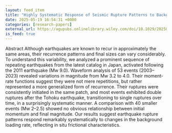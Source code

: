 ```yaml
---
layout: feed_item
title: "Highly Systematic Response of Seismic Rupture Patterns to Background Loading Rate: Insights From Repeating Earthquakes"
date: 2025-05-19 16:54:31 +0000
categories: [research-papers]
external_url: https://agupubs.onlinelibrary.wiley.com/doi/10.1029/2025GL115207?af=R
is_feed: true
---
```


Abstract
Although earthquakes are known to recur in approximately the same areas, their recurrence patterns and final sizes can vary considerably. To understand this variability, we analyzed a prominent sequence of repeating earthquakes from the latest catalog in Japan, activated following the 2011 earthquake (Mw 9.0). Waveform analysis of 53 events (2003–2023) revealed variations in magnitude from Mw 3.2 to 4.0. Their moment‐rate functions suggest they were not mere repetitions, but rather represented a more generalized form of recurrence. Their ruptures were consistently initiated in the same patch, and most events exhibited double ruptures after the Tohoku earthquake, transitioning to single ruptures over time, in a surprisingly systematic manner. A comparison with 40 smaller events (Mw 2–2.5) showed no obvious relationship between initial momentum and final magnitude. Our results suggest earthquake rupture patterns respond remarkably systematically to changes in the background loading rate, reflecting in situ frictional characteristics.
